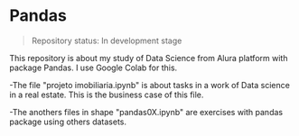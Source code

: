 # Pandas
>Repository status: In development stage

This repository is about my study of Data Science from Alura platform with package Pandas. I use Google Colab for this.

-The file "projeto imobiliaria.ipynb" is about tasks in a work of Data science in a real estate. This is the business case of this file.

-The anothers files in shape "pandas0X.ipynb" are exercises with pandas package using others datasets.

